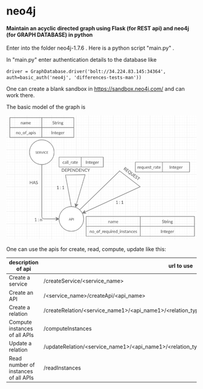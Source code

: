 # neo4j
#### Maintain an acyclic directed graph using Flask (for REST api) and neo4j (for GRAPH DATABASE) in python

Enter into the folder neo4j-1.7.6 . Here is a python script "main.py" .

In "main.py" enter authentication details to the database like 
```
driver = GraphDatabase.driver('bolt://34.224.83.145:34364', auth=basic_auth('neo4j', 'differences-tests-man'))
```
One can create a blank sandbox in https://sandbox.neo4j.com/ and can work there.

The basic model of the graph is 

![data_model](https://raw.githubusercontent.com/RudrajitDawn/neo4j/master/data_model.png?token=AHMX27AEVGYBCCWAXMCFK3S63IRNO)

One can use the apis for create, read, compute, update like this:

| description of api | url to use |
| --- | --- |
| Create a service | /createService/<service_name> |
| Create an API | /<service_name>/createApi/<api_name> |
| Create a relation | /createRelation/<service_name1>/<api_name1>/<relation_type>/<service_name2>/<api_name2>/<attribute>/<int:weight> |
| Compute instances of all APIs | /computeInstances |
| Update a relation | /updateRelation/<service_name1>/<api_name1>/<relation_type>/<service_name2>/<api_name2>/<attribute>/<int:weight> |
| Read number of instances of all APIs | /readInstances |
